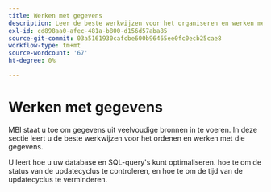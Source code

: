 ```yaml
---
title: Werken met gegevens
description: Leer de beste werkwijzen voor het organiseren en werken met die gegevens.
exl-id: cd898aa0-afec-481a-b800-d156d57aba85
source-git-commit: 03a5161930cafcbe600b96465ee0fc0ecb25cae8
workflow-type: tm+mt
source-wordcount: '67'
ht-degree: 0%

---
```


# Werken met gegevens

MBI staat u toe om gegevens uit veelvoudige bronnen in te voeren. In deze sectie leert u de beste werkwijzen voor het ordenen en werken met die gegevens.

U leert hoe u uw database en SQL-query&#39;s kunt optimaliseren. hoe te om de status van de updatecyclus te controleren, en hoe te om de tijd van de updatecyclus te verminderen.
